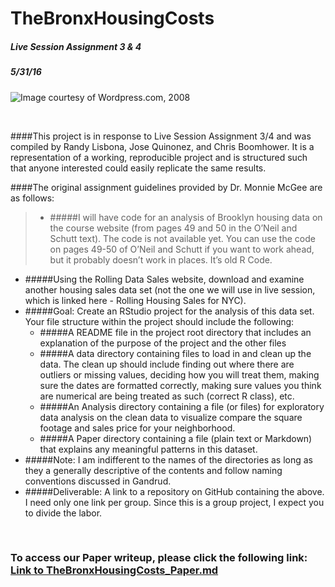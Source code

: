 # TheBronxHousingCosts
##### Live Session Assignment 3 & 4
##### 5/31/16

![Image courtesy of Wordpress.com, 2008](https://specialedandme.files.wordpress.com/2008/03/confused-look.jpg?w=250&h=193)

<br>

####This project is in response to Live Session Assignment 3/4 and was compiled by Randy Lisbona, Jose Quinonez, and Chris Boomhower. It is a representation of a working, reproducible project and is structured such that anyone interested could easily replicate the same results.

####The original assignment guidelines provided by Dr. Monnie McGee are as follows:
> * #####I will have code for an analysis of Brooklyn housing data on the course website (from pages 49 and 50 in the O’Neil and Schutt text). The code is not available yet. You can use the code on pages 49-50 of O’Neil and Schutt if you want to work ahead, but it probably doesn’t work in places. It’s old R Code.
* #####Using the Rolling Data Sales website, download and examine another housing sales data set (not the one we will use in live session, which is linked here - Rolling Housing Sales for NYC).
* #####Goal: Create an RStudio project for the analysis of this data set. Your file structure within the project should include the following:
    * #####A README file in the project root directory that includes an explanation of the purpose of the project and the other files
    * #####A data directory containing files to load in and clean up the data. The clean up should include finding out where there are outliers or missing values, deciding how you will treat them, making sure the dates are formatted correctly, making sure values you think are numerical are being treated as such (correct R class), etc.
    * #####An Analysis directory containing a file (or files) for exploratory data analysis on the clean data to visualize compare the square footage and sales price for your neighborhood.
    * #####A Paper directory containing a file (plain text or Markdown) that explains any meaningful patterns in this dataset.
* #####Note: I am indifferent to the names of the directories as long as they a generally descriptive of the contents and follow naming conventions discussed in Gandrud.
* #####Deliverable: A link to a repository on GitHub containing the above. I need only one link per group. Since this is a group project, I expect you to divide the labor.

<br>

### To access our Paper writeup, please click the following link: [Link to TheBronxHousingCosts_Paper.md](https://github.com/ChrisBoomhower/TheBronxHousingCosts/blob/master/Paper/TheBronxHousingCosts_Paper.md "https://github.com/ChrisBoomhower/TheBronxHousingCosts/blob/master/Paper/TheBronxHousingCosts_Paper.md")